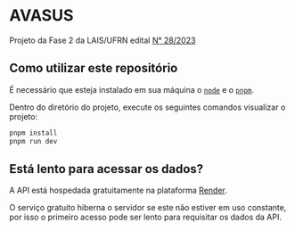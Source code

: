 # AVASUS

Projeto da Fase 2 da LAIS/UFRN edital [N° 28/2023](https://lais.huol.ufrn.br/lais-ufrn-seleciona-alunos-de-graduacao-e-pos-graduacao-para-atuar-no-projeto-revela/)

## Como utilizar este repositório

É necessário que esteja instalado em sua máquina o [`node`](https://nodejs.org) e o [`pnpm`](https://pnpm.io).

Dentro do diretório do projeto, execute os seguintes comandos visualizar o projeto:

```bash
pnpm install
pnpm run dev
```

## Está lento para acessar os dados?

A API está hospedada gratuitamente na plataforma [Render](https://render.com/).

O serviço gratuito hiberna o servidor se este não estiver em uso constante,
por isso o primeiro acesso pode ser lento para requisitar os dados da API.
